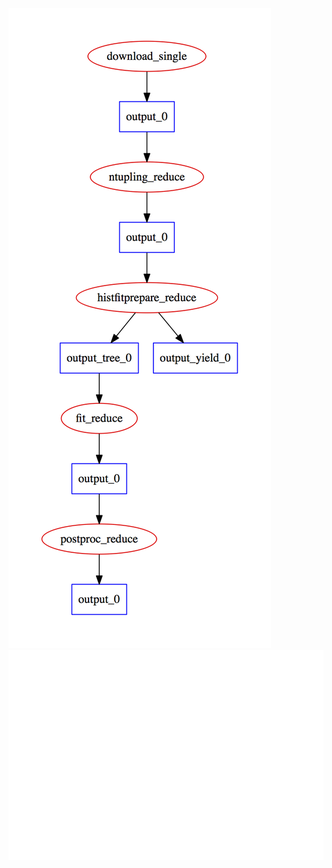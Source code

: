 ![workflow instance](https://github.com/recast-hep/recast-cap-demo/raw/newjsonschema/recastcap/capdata/yamlworkflow/ewk_analyses/ewkdilepton_analysis/workflow_instance.png)
![workflow template](https://raw.githubusercontent.com/recast-hep/recast-cap-demo/newjsonschema/recastcap/capdata/yamlworkflow/ewk_analyses/ewkdilepton_analysis/workflow.gif)
